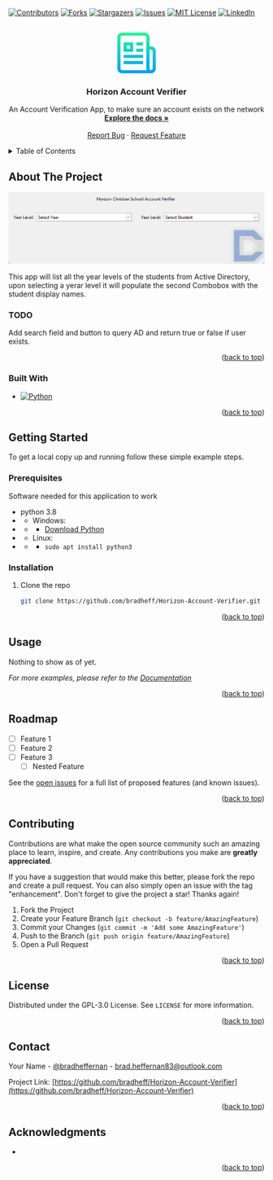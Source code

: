 <!-- Improved compatibility of back to top link: See: https://github.com/othneildrew/Best-README-Template/pull/73 -->
<a name="readme-top"></a>
<!--
*** Thanks for checking out the Best-README-Template. If you have a suggestion
*** that would make this better, please fork the repo and create a pull request
*** or simply open an issue with the tag "enhancement".
*** Don't forget to give the project a star!
*** Thanks again! Now go create something AMAZING! :D
-->



<!-- PROJECT SHIELDS -->
<!--
*** I'm using markdown "reference style" links for readability.
*** Reference links are enclosed in brackets [ ] instead of parentheses ( ).
*** See the bottom of this document for the declaration of the reference variables
*** for contributors-url, forks-url, etc. This is an optional, concise syntax you may use.
*** https://www.markdownguide.org/basic-syntax/#reference-style-links
-->
[![Contributors][contributors-shield]][contributors-url]
[![Forks][forks-shield]][forks-url]
[![Stargazers][stars-shield]][stars-url]
[![Issues][issues-shield]][issues-url]
[![MIT License][license-shield]][license-url]
[![LinkedIn][linkedin-shield]][linkedin-url]



<!-- PROJECT LOGO -->
<br />
<div align="center">
  <a href="https://github.com/BradHeff/Horizon-Account-Verifier">
    <img src="images/logo.png" alt="Logo" width="80" height="80">
  </a>

<h3 align="center">Horizon Account Verifier</h3>

  <p align="center">
    An Account Verification App, to make sure an account exists on the network
    <br />
    <a href="https://github.com/BradHeff/Horizon-Account-Verifier"><strong>Explore the docs »</strong></a>
    <br />
    <br />
    <a href="https://github.com/bradheff/Horizon-Account-Verifier/issues">Report Bug</a>
    ·
    <a href="https://github.com/bradheff/Horizon-Account-Verifier/issues">Request Feature</a>
  </p>
</div>



<!-- TABLE OF CONTENTS -->
<details>
  <summary>Table of Contents</summary>
  <ol>
    <li>
      <a href="#about-the-project">About The Project</a>
      <ul>
        <li><a href="#todo">TODO:</a></li>
        <li><a href="#built-with">Built With</a></li>
      </ul>
    </li>
    <li>
      <a href="#getting-started">Getting Started</a>
      <ul>
        <li><a href="#prerequisites">Prerequisites</a></li>
        <li><a href="#installation">Installation</a></li>
      </ul>
    </li>
    <li><a href="#usage">Usage</a></li>
    <li><a href="#roadmap">Roadmap</a></li>
    <li><a href="#contributing">Contributing</a></li>
    <li><a href="#license">License</a></li>
    <li><a href="#contact">Contact</a></li>
    <li><a href="#acknowledgments">Acknowledgments</a></li>
  </ol>
</details>



<!-- ABOUT THE PROJECT -->
## About The Project

[![Product Name Screen Shot][product-screenshot]](https://example.com)

This app will list all the year levels of the students from Active Directory, upon selecting a yerar level it will populate the second Combobox with the student display names.<br/>


### TODO
Add search field and button to query AD and return true or false if user exists.

<p align="right">(<a href="#readme-top">back to top</a>)</p>



### Built With

* [![Python][Python3]][python-url]

<p align="right">(<a href="#readme-top">back to top</a>)</p>



<!-- GETTING STARTED -->
## Getting Started

To get a local copy up and running follow these simple example steps.

### Prerequisites

Software needed for this application to work
* python 3.8
* * Windows: 
* * * [Download Python](python-url)
* * Linux:
* * *  ```sudo apt install python3```

### Installation

1. Clone the repo
   ```sh
   git clone https://github.com/bradheff/Horizon-Account-Verifier.git
   ```


<p align="right">(<a href="#readme-top">back to top</a>)</p>



<!-- USAGE EXAMPLES -->
## Usage

Nothing to show as of yet.

_For more examples, please refer to the [Documentation](https://github.com/BradHeff/Horizon-Account-Verifier/wiki)_

<p align="right">(<a href="#readme-top">back to top</a>)</p>



<!-- ROADMAP -->
## Roadmap

- [ ] Feature 1
- [ ] Feature 2
- [ ] Feature 3
    - [ ] Nested Feature

See the [open issues](https://github.com/bradheff/Horizon-Account-Verifier/issues) for a full list of proposed features (and known issues).

<p align="right">(<a href="#readme-top">back to top</a>)</p>



<!-- CONTRIBUTING -->
## Contributing

Contributions are what make the open source community such an amazing place to learn, inspire, and create. Any contributions you make are **greatly appreciated**.

If you have a suggestion that would make this better, please fork the repo and create a pull request. You can also simply open an issue with the tag "enhancement".
Don't forget to give the project a star! Thanks again!

1. Fork the Project
2. Create your Feature Branch (`git checkout -b feature/AmazingFeature`)
3. Commit your Changes (`git commit -m 'Add some AmazingFeature'`)
4. Push to the Branch (`git push origin feature/AmazingFeature`)
5. Open a Pull Request

<p align="right">(<a href="#readme-top">back to top</a>)</p>



<!-- LICENSE -->
## License

Distributed under the GPL-3.0 License. See `LICENSE` for more information.

<p align="right">(<a href="#readme-top">back to top</a>)</p>



<!-- CONTACT -->
## Contact

Your Name - [@bradheffernan](https://twitter.com/bradheffernan) - brad.heffernan83@outlook.com

Project Link: [https://github.com/bradheff/Horizon-Account-Verifier](https://github.com/bradheff/Horizon-Account-Verifier)

<p align="right">(<a href="#readme-top">back to top</a>)</p>



<!-- ACKNOWLEDGMENTS -->
## Acknowledgments

* []()

<p align="right">(<a href="#readme-top">back to top</a>)</p>



<!-- MARKDOWN LINKS & IMAGES -->
<!-- https://www.markdownguide.org/basic-syntax/#reference-style-links -->
[contributors-shield]: https://img.shields.io/github/contributors/bradheff/Horizon-Account-Verifier.svg?style=for-the-badge
[contributors-url]: https://github.com/bradheff/Horizon-Account-Verifier/graphs/contributors
[forks-shield]: https://img.shields.io/github/forks/bradheff/Horizon-Account-Verifier.svg?style=for-the-badge
[forks-url]: https://github.com/bradheff/Horizon-Account-Verifier/network/members
[stars-shield]: https://img.shields.io/github/stars/bradheff/Horizon-Account-Verifier.svg?style=for-the-badge
[stars-url]: https://github.com/bradheff/Horizon-Account-Verifier/stargazers
[issues-shield]: https://img.shields.io/github/issues/bradheff/Horizon-Account-Verifier.svg?style=for-the-badge
[issues-url]: https://github.com/bradheff/Horizon-Account-Verifier/issues
[license-shield]: https://img.shields.io/github/license/bradheff/Horizon-Account-Verifier?style=for-the-badge
[license-url]: https://github.com/BradHeff/Horizon-Account-Verifier/blob/master/LICENSE
[linkedin-shield]: https://img.shields.io/badge/-LinkedIn-black.svg?style=for-the-badge&logo=linkedin&colorB=555
[linkedin-url]: https://www.linkedin.com/in/brad-heffernan83/

[product-screenshot]: images/screenshot.png

[Python3]: https://img.shields.io/badge/Python-35495E?style=for-the-badge&logo=python&logoColor=61DAFB
[python-url]: https://www.python.org/
